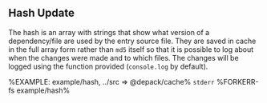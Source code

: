 ## Hash Update

The hash is an array with strings that show what version of a dependency/file are used by the entry source file. They are saved in cache in the full array form rather than `md5` itself so that it is possible to log about when the changes were made and to which files. The changes will be logged using the function provided (`console.log` by default).

%EXAMPLE: example/hash, ../src => @depack/cache%
`stderr`
%FORKERR-fs example/hash%
<!-- break onto the next file to prevent parallel exec -->